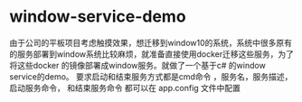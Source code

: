 # window-service-demo
由于公司的平板项目考虑触摸效果，想迁移到window10的系统，系统中很多原有的服务部署到window系统比较麻烦，就准备直接使用docker迁移这些服务，为了将这些docker 的镜像部署成window服务。就做了一个基于c# 的window service的demo。
要求启动和结束服务方式都是cmd命令 ，服务名，服务描述，启动服务命令， 和结束服务命令 都可以在 app.config 文件中配置
